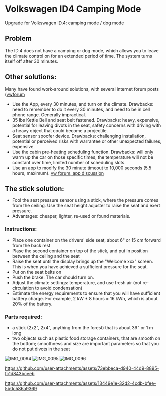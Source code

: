 # Volkswagen ID4 Camping Mode
Upgrade for Volkswagen ID.4: camping mode / dog mode

## Problem

The ID.4 does not have a camping or dog mode, which allows you to leave the climate control on for an extended period of time.  The system turns itself off after 30 minutes.

## Other solutions:

Many have found work-around solutions, with several internet forum posts ([vwforum](https://www.vwidtalk.com/threads/the-current-state-of-camping-mode-hacks.15066/)
* Use the App, every 30 minutes, and turn on the climate.  Drawbacks: need to remember to do it every 30 minutes, and need to be in cell phone range.  Generally impractical.
* 35 lbs Kettle Bell and seat belt fastened. Drawbacks: heavy, expensive, potential for leaving divots in the seat, safety concerns with driving with a heavy object that could become a projectile.
* Seat sensor spoofer device. Drawbacks: challenging installation, potential or perceived risks with warrantee or other unexpected failures, expensive.
* Use the cabin pre-heating scheduling function. Drawbacks: will only warm up the car on those specific times, the temperature will not be constant over time, limited number of scheduling slots.
* Use an app to modify the 30 minute timeout to 10,000 seconds (5.5 hours, maximum). [vw forum, app discussion](https://www.vwidtalk.com/threads/camping-mode-unlocked.16634/?post_id=290138&nested_view=1&sortby=oldest#post-290138)

## The stick solution:
* Fool the seat pressure sensor using a stick, where the pressure comes from the ceiling. Use the seat height adjuster to raise the seat and exert pressure.
* Advantages: cheaper, lighter, re-used or found materials.

### Instructions:
* Place one container on the drivers' side seat, about 6" or 15 cm forward from the back rest
* Plase the second container on top of the stick, and put in position between the ceiling and the seat
* Raise the seat until the display brings up the "Welcome xxx" screen. This is when you have achieved a sufficient pressure for the seat.
* Put on the seat belts on
* Push the brake. The car should turn on.
* Adjust the climate settings: temperature, and use fresh air (not re-circulation to avoid condensation)
* Estimate the energy requirements to ensure that you will have sufficient battery charge.  For example, 2 kW * 8 hours = 16 kWh, which is about 20% of the battery.

### Parts required:
* a stick (2x2", 2x4", anything from the forest) that is about 39" or 1 m long
* two objects such as plastic food storage containers, that are smooth on the bottom; smoothness and size are important parameters so that you do not put divots in the seat


![IMG_0094](https://github.com/user-attachments/assets/4c2f4de1-5026-4484-9285-83d9db740256)
![IMG_0095](https://github.com/user-attachments/assets/cfd848f3-ac75-4e4e-a45c-799d64b17c14)
![IMG_0096](https://github.com/user-attachments/assets/61b5a7cd-c1d2-4a69-ad9c-d43d362edb62)

 
https://github.com/user-attachments/assets/73ebbeca-d940-44d9-8895-fc1d843bceeb

https://github.com/user-attachments/assets/13449e1e-32d2-4cdb-bfee-5b0c586a9369






